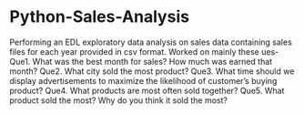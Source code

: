 # Python-Sales-Analysis
Performing an EDL exploratory data analysis on sales data containing sales files for each year  provided in csv format.
Worked on mainly these ues-
Que1. What was the best month for sales? How much was earned that month?
Que2. What city sold the most product?
Que3. What time should we display advertisements to maximize the likelihood of customer’s buying product?
Que4. What products are most often sold together?
Que5. What product sold the most? Why do you think it sold the most?

